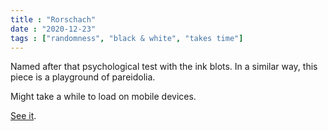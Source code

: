 ```yaml
---
title : "Rorschach"
date : "2020-12-23"
tags : ["randomness", "black & white", "takes time"]
---
```


Named after that psychological test with the ink blots. In a similar way, this piece is
a playground of pareidolia.
<!--more-->
Might take a while to load on mobile devices.

[See it](https://bakunawa0.github.io/code-art-gallery/rorschach/).